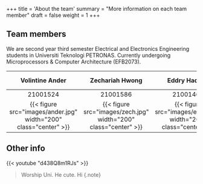 +++
title = 'About the team'
summary = "More information on each team member"
draft = false
weight = 1
+++

## Team members

We are second year third semester Electrical and Electronics Engineering students in Universiti Teknologi PETRONAS.
Currently undergoing Microprocessors & Computer Architecture (EFB2073).


| Volintine Ander  | Zechariah Hwong | Eddry Haqimy | Aziz Abdul Bagas | Kensley Kudang Kennedy | 
|:-:|:-:|:-:|:-:|:-:|
| 21001524 | 21001586 | 21001460 | 21000360 | 21001068 |
| {{< figure src="images/ander.jpg" width="200" class="center" >}} | {{< figure src="images/zech.jpg" width="200" class="center" >}} | {{< figure src="images/edd1.jpg" width="200" class="center" >}} | {{< figure src="images/aziz2.jpg" width="200" class="center" >}} | {{< figure src="images/ken1.jpg" width="200" class="center" >}} |



## Other info
{{< youtube "d438Q8m1RJs" >}}

> Worship Uni. He cute. Hi
{.note}
